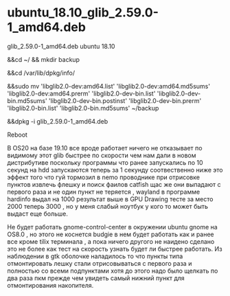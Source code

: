 # ubuntu_18.10_glib_2.59.0-1_amd64.deb
glib_2.59.0-1_amd64.deb ubuntu 18.10

&&cd ~/ && mkdir backup

&&cd /var/lib/dpkg/info/

&&sudo mv  'libglib2.0-dev:amd64.list' 'libglib2.0-dev:amd64.md5sums' 'libglib2.0-dev:amd64.prerm' 'libglib2.0-dev-bin.list' 'libglib2.0-dev-bin.md5sums' 'libglib2.0-dev-bin.postinst' 'libglib2.0-dev-bin.prerm' 'libglib2.0-bin.list' 'libglib2.0-bin.md5sums' ~/backup

&&dpkg -i glib_2.59.0-1_amd64.deb

Reboot


В OS20 на базе 19.10 все вроде работает ничего не отказывает по видимому этот glib быстрее по скорости чем нам дали в новом дистрибутиве поскольку программы что ранее запускались по 10 секунд на hdd запускаются теперь за 1 секунду соотвественно ниже это эффект того что гуй тормозил в nemo проводнике при отрисовке пунктов извлечь флешку и поиск фаилов catfish щас же они выпадают с первого раза и не один пункт не теряется , wayland в программе hardinfo выдал на 1000 результат выше в GPU Drawing тесте за место 2000 теперь 3000 , но у меня слабый ноутбук у кого то может быть выдаст еще больше.

Не будет работать gnome-control-center в окружении ubuntu gnome на OS8.0 , но этого не коснется budgie в нем будет работать как и ранее все кроме tilix терминала , а пока ничего другого не наидено сделано это не более как тест на скорость узнать будет ли быстрее работать. Из наблюдении в gtk оболочке наладилось то что пункты типа отмонтировать лешку стали отрисовываться с первого раза и полностью со всеми подпунктами хотя до этого надо было щелкать по два раза пкм прежде чем увидеть самый нижний пункт для отмонтирования накопителя.




